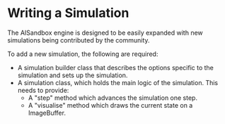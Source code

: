 # Writing a Simulation
The AISandbox engine is designed to be easily expanded with new simulations being contributed by the community.

To add a new simulation, the following are required:

- A simulation builder class that describes the options specific to the simulation and sets up the simulation.
- A simulation class, which holds the main logic of the simulation. This needs to provide:
    - A "step" method which advances the simulation one step.
    - A "visualise" method which draws the current state on a ImageBuffer.